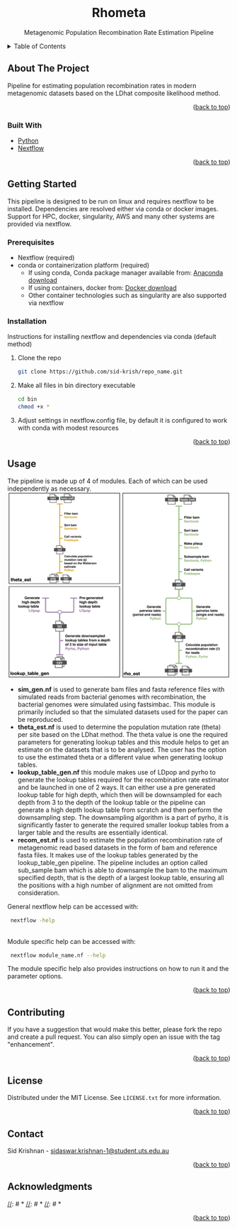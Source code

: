 <div id="top"></div>

<!-- PROJECT LOGO -->
<br />

[//]: # (<div align="center">)

[//]: # ()
[//]: # (  <a href="https://github.com/sid-krish/rhometa">)

[//]: # ()
[//]: # (    <img src="images/logo.png" alt="Logo" width="80" height="80">)

[//]: # ()
[//]: # (  </a>)

<h1 align="center">Rhometa</h1>

  <p align="center">
    Metagenomic Population Recombination Rate Estimation Pipeline

[//]: # (    <br />)

[//]: # (    <a href="https://github.com/github_username/repo_name"><strong>Explore the docs »</strong></a>)

[//]: # (    <br />)

[//]: # (    <br />)

[//]: # (    <a href="https://github.com/github_username/repo_name">View Demo</a>)

[//]: # (    ·)

[//]: # (    <a href="https://github.com/github_username/repo_name/issues">Report Bug</a>)

[//]: # (    ·)

[//]: # (    <a href="https://github.com/github_username/repo_name/issues">Request Feature</a>)
  </p>

[//]: # (</div>)



<!-- TABLE OF CONTENTS -->
<details>
  <summary>Table of Contents</summary>
  <ol>
    <li>
      <a href="#about-the-project">About The Project</a>
      <ul>
        <li><a href="#built-with">Built With</a></li>
      </ul>
    </li>
    <li>
      <a href="#getting-started">Getting Started</a>
      <ul>
        <li><a href="#prerequisites">Prerequisites</a></li>
        <li><a href="#installation">Installation</a></li>
      </ul>
    </li>
    <li><a href="#usage">Usage</a></li>
    <li><a href="#roadmap">Roadmap</a></li>
    <li><a href="#contributing">Contributing</a></li>
    <li><a href="#license">License</a></li>
    <li><a href="#contact">Contact</a></li>
    <li><a href="#acknowledgments">Acknowledgments</a></li>
  </ol>
</details>



<!-- ABOUT THE PROJECT -->
## About The Project

[//]: # ([![Product Name Screen Shot][product-screenshot]]&#40;https://example.com&#41;)

Pipeline for estimating population recombination rates in modern metagenomic
datasets based on the LDhat composite likelihood method.
<p align="right">(<a href="#top">back to top</a>)</p>



### Built With

* [Python](https://www.python.org/)
* [Nextflow](https://www.nextflow.io/)


<p align="right">(<a href="#top">back to top</a>)</p>



<!-- GETTING STARTED -->
## Getting Started

This pipeline is designed to be run on linux and requires nextflow to be installed. 
Dependencies are resolved either via conda or docker images. Support for HPC, docker, singularity, AWS
and many other systems are provided via nextflow.

### Prerequisites
* Nextflow (required)
* conda or containerization platform (required)
  * If using conda, Conda package manager available from: [Anaconda download](https://www.anaconda.com/products/individual)
  * If using containers, docker from: [Docker download](https://www.docker.com/get-started)
  * Other container technologies such as singularity are also supported via nextflow


### Installation
Instructions for installing nextflow and dependencies via conda (default method)
1. Clone the repo
   ```sh
   git clone https://github.com/sid-krish/repo_name.git
   ```
2. Make all files in bin directory executable
   ```sh
   cd bin
   chmod +x *
   ```
3. Adjust settings in nextflow.config file, by default it is configured to work with conda with modest resources

<p align="right">(<a href="#top">back to top</a>)</p>

<!-- USAGE EXAMPLES -->
## Usage

The pipeline is made up of 4 of modules. Each of which can be used independently as necessary.
![Logo](images/modules.png)

* **sim_gen.nf** is used to generate bam files and fasta reference files with simulated reads from bacterial genomes with recombination, the bacterial genomes were simulated using fastsimbac. This module is primarily included so that the simulated datasets used for the paper can be reproduced.
* **theta_est.nf** is used to determine the population mutation rate (theta) per site based on the LDhat method. The theta value is one the required parameters for generating lookup tables and this module helps to get an estimate on the datasets that is to be analysed. The user has the option to use the estimated theta or a different value when generating lookup tables.
* **lookup_table_gen.nf** this module makes use of LDpop and pyrho to generate the lookup tables required for the recombination rate estimator and be launched in one of 2 ways. It can either use a pre generated lookup table for high depth, which then will be downsampled for each depth from 3 to the depth of the lookup table or the pipeline can generate a high depth lookup table from scratch and then perform the downsampling step. The downsampling algorithm is a part of pyrho, it is significantly faster to generate the required smaller lookup tables from a larger table and the results are essentially identical.
* **recom_est.nf** is used to estimate the population recombination rate of metagenomic read based datasets in the form of bam and reference fasta files. It makes use of the lookup tables generated by the lookup_table_gen pipeline. The pipeline includes an option called sub_sample bam which is able to downsample the bam to the maximum specified depth, that is the depth of a largest lookup table, ensuring all the positions with a high number of alignment are not omitted from consideration. 


General nextflow help can be accessed with: 
   ```sh
    nextflow -help
   ```
\
Module specific help can be accessed with:
   ```sh
    nextflow module_name.nf --help
   ```
The module specific help also provides instructions on how to run it and the parameter options.


<p align="right">(<a href="#top">back to top</a>)</p>


<!-- CONTRIBUTING -->
## Contributing

If you have a suggestion that would make this better, please fork the repo and create a pull request. You can also simply open an issue with the tag "enhancement".

<p align="right">(<a href="#top">back to top</a>)</p>



<!-- LICENSE -->
## License

Distributed under the MIT License. See `LICENSE.txt` for more information.

<p align="right">(<a href="#top">back to top</a>)</p>



<!-- CONTACT -->
## Contact

Sid Krishnan - sidaswar.krishnan-1@student.uts.edu.au

[//]: # (Project Link: [https://github.com/github_username/repo_name]&#40;https://github.com/github_username/repo_name&#41;)

<p align="right">(<a href="#top">back to top</a>)</p>



<!-- ACKNOWLEDGMENTS -->
## Acknowledgments

[//]: # * []()
[//]: # * []()
[//]: # * []()

<p align="right">(<a href="#top">back to top</a>)</p>



<!-- MARKDOWN LINKS & IMAGES -->
<!-- https://www.markdownguide.org/basic-syntax/#reference-style-links -->
[contributors-shield]: https://img.shields.io/github/contributors/github_username/repo_name.svg?style=for-the-badge
[contributors-url]: https://github.com/github_username/repo_name/graphs/contributors
[forks-shield]: https://img.shields.io/github/forks/github_username/repo_name.svg?style=for-the-badge
[forks-url]: https://github.com/github_username/repo_name/network/members
[stars-shield]: https://img.shields.io/github/stars/github_username/repo_name.svg?style=for-the-badge
[stars-url]: https://github.com/github_username/repo_name/stargazers
[issues-shield]: https://img.shields.io/github/issues/github_username/repo_name.svg?style=for-the-badge
[issues-url]: https://github.com/github_username/repo_name/issues
[license-shield]: https://img.shields.io/github/license/github_username/repo_name.svg?style=for-the-badge
[license-url]: https://github.com/github_username/repo_name/blob/master/LICENSE.txt
[linkedin-shield]: https://img.shields.io/badge/-LinkedIn-black.svg?style=for-the-badge&logo=linkedin&colorB=555
[linkedin-url]: https://linkedin.com/in/linkedin_username
[product-screenshot]: images/screenshot.png

